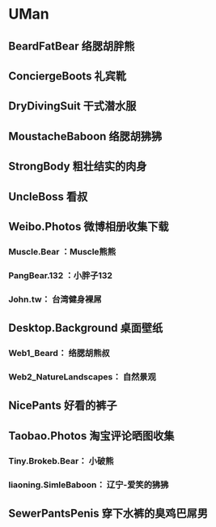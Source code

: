 # UMan

## BeardFatBear 络腮胡胖熊

## ConciergeBoots 礼宾靴

## DryDivingSuit 干式潜水服

## MoustacheBaboon 络腮胡狒狒

## StrongBody 粗壮结实的肉身

## UncleBoss 看叔

## Weibo.Photos 微博相册收集下载

### Muscle.Bear ：Muscle熊熊

### PangBear.132 ：小胖子132

### John.tw： 台湾健身裸屌

## Desktop.Background 桌面壁纸

### Web1_Beard： 络腮胡熊叔

### Web2_NatureLandscapes： 自然景观

## NicePants 好看的裤子

## Taobao.Photos 淘宝评论晒图收集

### Tiny.Brokeb.Bear： 小破熊

### liaoning.SimleBaboon： 辽宁-爱笑的狒狒

## SewerPantsPenis 穿下水裤的臭鸡巴屌男

